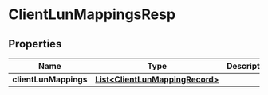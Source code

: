 # ClientLunMappingsResp

## Properties
Name | Type | Description | Notes
------------ | ------------- | ------------- | -------------
**clientLunMappings** | [**List&lt;ClientLunMappingRecord&gt;**](ClientLunMappingRecord.md) |  | 
